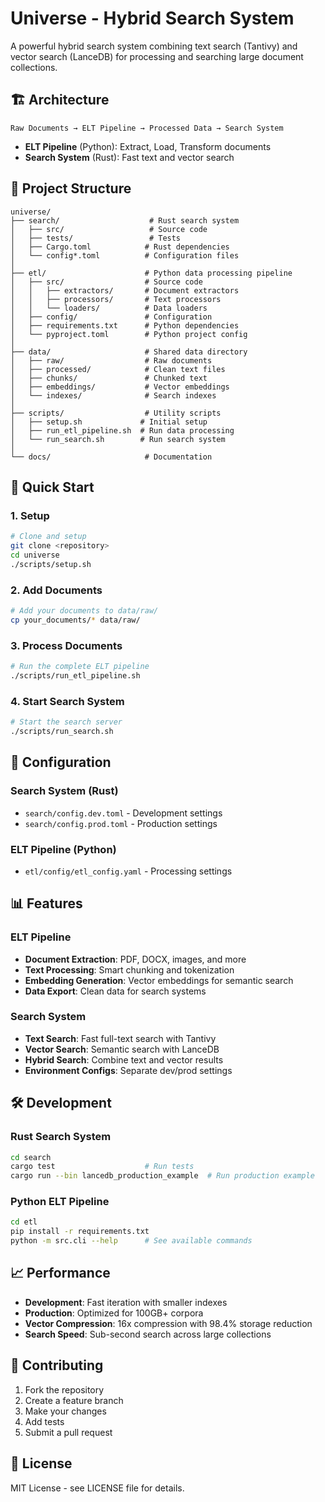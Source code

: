 # Universe - Hybrid Search System

A powerful hybrid search system combining text search (Tantivy) and vector search (LanceDB) for processing and searching large document collections.

## 🏗️ Architecture

```
Raw Documents → ELT Pipeline → Processed Data → Search System
```

- **ELT Pipeline** (Python): Extract, Load, Transform documents
- **Search System** (Rust): Fast text and vector search

## 📁 Project Structure

```
universe/
├── search/                    # Rust search system
│   ├── src/                   # Source code
│   ├── tests/                 # Tests
│   ├── Cargo.toml            # Rust dependencies
│   └── config*.toml          # Configuration files
│
├── etl/                      # Python data processing pipeline
│   ├── src/                  # Source code
│   │   ├── extractors/       # Document extractors
│   │   ├── processors/       # Text processors
│   │   └── loaders/          # Data loaders
│   ├── config/               # Configuration
│   ├── requirements.txt      # Python dependencies
│   └── pyproject.toml        # Python project config
│
├── data/                     # Shared data directory
│   ├── raw/                  # Raw documents
│   ├── processed/            # Clean text files
│   ├── chunks/               # Chunked text
│   ├── embeddings/           # Vector embeddings
│   └── indexes/              # Search indexes
│
├── scripts/                  # Utility scripts
│   ├── setup.sh             # Initial setup
│   ├── run_etl_pipeline.sh  # Run data processing
│   └── run_search.sh        # Run search system
│
└── docs/                     # Documentation
```

## 🚀 Quick Start

### 1. Setup

```bash
# Clone and setup
git clone <repository>
cd universe
./scripts/setup.sh
```

### 2. Add Documents

```bash
# Add your documents to data/raw/
cp your_documents/* data/raw/
```

### 3. Process Documents

```bash
# Run the complete ELT pipeline
./scripts/run_etl_pipeline.sh
```

### 4. Start Search System

```bash
# Start the search server
./scripts/run_search.sh
```

## 🔧 Configuration

### Search System (Rust)
- `search/config.dev.toml` - Development settings
- `search/config.prod.toml` - Production settings

### ELT Pipeline (Python)
- `etl/config/etl_config.yaml` - Processing settings

## 📊 Features

### ELT Pipeline
- **Document Extraction**: PDF, DOCX, images, and more
- **Text Processing**: Smart chunking and tokenization
- **Embedding Generation**: Vector embeddings for semantic search
- **Data Export**: Clean data for search systems

### Search System
- **Text Search**: Fast full-text search with Tantivy
- **Vector Search**: Semantic search with LanceDB
- **Hybrid Search**: Combine text and vector results
- **Environment Configs**: Separate dev/prod settings

## 🛠️ Development

### Rust Search System
```bash
cd search
cargo test                    # Run tests
cargo run --bin lancedb_production_example  # Run production example
```

### Python ELT Pipeline
```bash
cd etl
pip install -r requirements.txt
python -m src.cli --help      # See available commands
```

## 📈 Performance

- **Development**: Fast iteration with smaller indexes
- **Production**: Optimized for 100GB+ corpora
- **Vector Compression**: 16x compression with 98.4% storage reduction
- **Search Speed**: Sub-second search across large collections

## 🤝 Contributing

1. Fork the repository
2. Create a feature branch
3. Make your changes
4. Add tests
5. Submit a pull request

## 📄 License

MIT License - see LICENSE file for details.